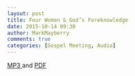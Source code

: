 ```yaml
---
layout: post
title: Four Women & God’s Foreknowledge
date: 2015-10-14 09:30
author: MarkMayberry
comments: true
categories: [Gospel Meeting, Audio]
---
```

<a href="http://markmayberry.net/wp-content/uploads/bible-study/2015-10-14-am-BJ-FourWomenAndGodsForeknowledge.mp3"><u>MP3 </u></a>and <a href="http://markmayberry.net/wp-content/uploads/bible-study/2015-10-14-am-BJ-FourWomenAndGodsForeknowledge.pdf"><u>PDF</u></a>
